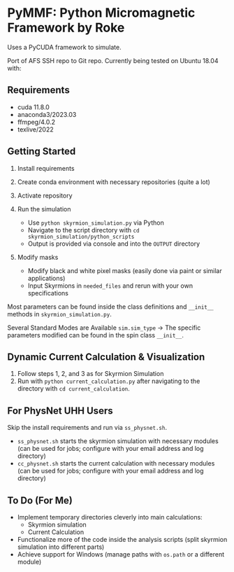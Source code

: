 # PyMMF: Python Micromagnetic Framework by Roke

Uses a PyCUDA framework to simulate.

Port of AFS SSH repo to Git repo. Currently being tested on Ubuntu 18.04 with:

## Requirements
- cuda 11.8.0
- anaconda3/2023.03
- ffmpeg/4.0.2
- texlive/2022

## Getting Started

1. Install requirements
2. Create conda environment with necessary repositories (quite a lot)
3. Activate repository
4. Run the simulation
    - Use `python skyrmion_simulation.py` via Python
    - Navigate to the script directory with `cd skyrmion_simulation/python_scripts`
    - Output is provided via console and into the `OUTPUT` directory

5. Modify masks  
    - Modify black and white pixel masks (easily done via paint or similar applications)
    - Input Skyrmions in `needed_files` and rerun with your own specifications

Most parameters can be found inside the class definitions and `__init__` methods in `skyrmion_simulation.py`.

Several Standard Modes are Available
`sim.sim_type` -> The specific parameters modified can be found in the spin class `__init__`.

## Dynamic Current Calculation & Visualization

1. Follow steps 1, 2, and 3 as for Skyrmion Simulation
2. Run with `python current_calculation.py` after navigating to the directory with `cd current_calculation`.

## For PhysNet UHH Users

Skip the install requirements and run via `ss_physnet.sh`.

- `ss_physnet.sh` starts the skyrmion simulation with necessary modules (can be used for jobs; configure with your email address and log directory)
- `cc_physnet.sh` starts the current calculation with necessary modules (can be used for jobs; configure with your email address and log directory)

## To Do (For Me)

- Implement temporary directories cleverly into main calculations:
    - Skyrmion simulation
    - Current Calculation
- Functionalize more of the code inside the analysis scripts (split skyrmion simulation into different parts)
- Achieve support for Windows (manage paths with `os.path` or a different module)
